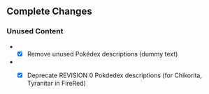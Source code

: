 ## Complete Changes

### Unused Content
* * [x] Remove unused Pokédex descriptions (dummy text)
* * [x] Deprecate REVISION 0 Pokdedex descriptions (for Chikorita, Tyranitar in FireRed)

